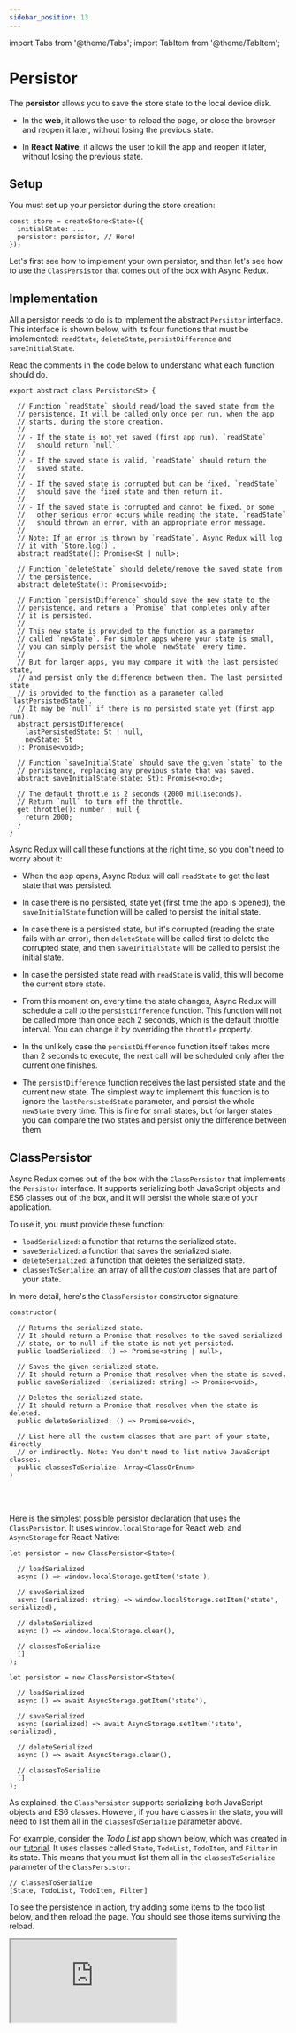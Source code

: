 ```yaml
---
sidebar_position: 13
---
```


import Tabs from '@theme/Tabs';
import TabItem from '@theme/TabItem';

# Persistor

The **persistor** allows you to save the store state to the local device disk.

- In the **web**, it allows the user to reload the page,
  or close the browser and reopen it later, without losing the previous state.

- In **React Native**, it allows the user to kill the app and reopen it later,
  without losing the previous state.

## Setup

You must set up your persistor during the store creation:

```tsx          
const store = createStore<State>({  
  initialState: ...  
  persistor: persistor, // Here!
});        
```

Let's first see how to implement your own persistor,
and then let's see how to use the `ClassPersistor` that comes out of the box with Async Redux.

## Implementation

All a persistor needs to do is to implement the abstract `Persistor` interface.
This interface is shown below, with its four functions that must be
implemented: `readState`, `deleteState`, `persistDifference` and `saveInitialState`.

Read the comments in the code below to understand what each function should do.

```tsx
export abstract class Persistor<St> {
 
  // Function `readState` should read/load the saved state from the 
  // persistence. It will be called only once per run, when the app  
  // starts, during the store creation.
  //
  // - If the state is not yet saved (first app run), `readState`  
  //   should return `null`.
  //  
  // - If the saved state is valid, `readState` should return the 
  //   saved state.
  //
  // - If the saved state is corrupted but can be fixed, `readState`   
  //   should save the fixed state and then return it.
  //
  // - If the saved state is corrupted and cannot be fixed, or some  
  //   other serious error occurs while reading the state, `readState`   
  //   should thrown an error, with an appropriate error message.
  //
  // Note: If an error is thrown by `readState`, Async Redux will log  
  // it with `Store.log()`. 
  abstract readState(): Promise<St | null>;

  // Function `deleteState` should delete/remove the saved state from 
  // the persistence.    
  abstract deleteState(): Promise<void>;

  // Function `persistDifference` should save the new state to the 
  // persistence, and return a `Promise` that completes only after 
  // it is persisted.
  //
  // This new state is provided to the function as a parameter 
  // called `newState`. For simpler apps where your state is small, 
  // you can simply persist the whole `newState` every time. 
  //
  // But for larger apps, you may compare it with the last persisted state, 
  // and persist only the difference between them. The last persisted state 
  // is provided to the function as a parameter called `lastPersistedState`. 
  // It may be `null` if there is no persisted state yet (first app run).  
  abstract persistDifference(
    lastPersistedState: St | null,
    newState: St
  ): Promise<void>;

  // Function `saveInitialState` should save the given `state` to the 
  // persistence, replacing any previous state that was saved.  
  abstract saveInitialState(state: St): Promise<void>;

  // The default throttle is 2 seconds (2000 milliseconds). 
  // Return `null` to turn off the throttle.   
  get throttle(): number | null {
    return 2000; 
  }
}
```

Async Redux will call these functions at the right time, so you don't need to worry about it:

* When the app opens, Async Redux will call `readState` to get the last state that was persisted.

* In case there is no persisted, state yet (first time the app is opened), the `saveInitialState`
  function will be called to persist the initial state.

* In case there is a persisted state, but it's corrupted (reading the state fails with an error),
  then `deleteState` will be called first to delete the corrupted state,
  and then `saveInitialState` will be called to persist the initial state.

* In case the persisted state read with `readState` is valid, this will become the current store
  state.

* From this moment on, every time the state changes, Async Redux will schedule a call to
  the `persistDifference` function. This function will not be called more than once each 2 seconds,
  which is the default throttle interval. You can change it by overriding the `throttle` property.

* In the unlikely case the `persistDifference` function itself takes more than 2 seconds to execute,
  the next call will be scheduled only after the current one finishes.

* The `persistDifference` function receives the last persisted state and the current new state.
  The simplest way to implement this function is to ignore the `lastPersistedState` parameter,
  and persist the whole `newState` every time. This is fine for small states, but for larger states
  you can compare the two states and persist only the difference between them.

## ClassPersistor

Async Redux comes out of the box with the `ClassPersistor` that implements the `Persistor`
interface. It supports serializing both JavaScript objects and ES6 classes out of the box,
and it will persist the whole state of your application.

To use it, you must provide these function:

* `loadSerialized`: a function that returns the serialized state.
* `saveSerialized`: a function that saves the serialized state.
* `deleteSerialized`: a function that deletes the serialized state.
* `classesToSerialize`: an array of all the _custom_ classes that are part of your state.

In more detail, here's the `ClassPersistor` constructor signature:

```tsx
constructor(

  // Returns the serialized state.
  // It should return a Promise that resolves to the saved serialized 
  // state, or to null if the state is not yet persisted.
  public loadSerialized: () => Promise<string | null>,
    
  // Saves the given serialized state. 
  // It should return a Promise that resolves when the state is saved.    
  public saveSerialized: (serialized: string) => Promise<void>,
    
  // Deletes the serialized state. 
  // It should return a Promise that resolves when the state is deleted.
  public deleteSerialized: () => Promise<void>,
    
  // List here all the custom classes that are part of your state, directly 
  // or indirectly. Note: You don't need to list native JavaScript classes. 
  public classesToSerialize: Array<ClassOrEnum>
)
```

<br></br>

Here is the simplest possible persistor declaration that uses the `ClassPersistor`.
It uses `window.localStorage` for React web, and `AsyncStorage` for React Native:

<Tabs>
<TabItem value="rw" label="React">

```tsx 
let persistor = new ClassPersistor<State>(

  // loadSerialized
  async () => window.localStorage.getItem('state'),
  
  // saveSerialized
  async (serialized: string) => window.localStorage.setItem('state', serialized),
  
  // deleteSerialized
  async () => window.localStorage.clear(),
  
  // classesToSerialize
  []
);
```

</TabItem>
<TabItem value="rn" label="React Native">

```tsx
let persistor = new ClassPersistor<State>(

  // loadSerialized
  async () => await AsyncStorage.getItem('state'),
  
  // saveSerialized
  async (serialized) => await AsyncStorage.setItem('state', serialized),
  
  // deleteSerialized
  async () => await AsyncStorage.clear(),
  
  // classesToSerialize
  [] 
);
```

</TabItem>
</Tabs>

As explained, the `ClassPersistor` supports serializing both JavaScript objects and ES6 classes.
However, if you have classes in the state, you will need to list them all in
the `classesToSerialize` parameter above.

For example, consider the _Todo List_ app shown below,
which was created in our [tutorial](./category/tutorial).
It uses classes called `State`, `TodoList`, `TodoItem`, and `Filter` in its state.
This means that you must list them all in the `classesToSerialize` parameter of
the `ClassPersistor`:

```tsx
// classesToSerialize
[State, TodoList, TodoItem, Filter]
```

To see the persistence in action,
try adding some items to the todo list below, and then reload the page.
You should see those items surviving the reload.

<iframe
src="https://codesandbox.io/embed/sw3g2t?view=preview&module=%2Fsrc%2FApp.tsx&hidenavigation=1&fontsize=12.5&editorsize=50&previewwindow=browser&hidedevtools=1&hidenavigation=1"
style={{ width:'100%', height: '500px', borderRight:'1px solid black' }}
title="counter-async-redux-example"
sandbox="allow-forms allow-modals allow-popups allow-presentation allow-same-origin allow-scripts"
/>

## App lifecycle

In mobile apps, you have to understand the app lifecycle to use the persistor correctly:

* Foreground: The app is active and running, and is visible to the user.
* Background: The app is running but is not visible to the user, usually because the user has
  switched to another app or returned to the home screen.
* Inactive: The app is transitioning between states, such as when an incoming call occurs, but the
  user has not yet decided whether to accept or reject the call.
* Terminated: The app was killed, and is not running. It can be explicitly terminated by the user
  or the system.

When the app goes to the **background**, you may want to call `store.pausePersistor()`
to **pause** the persistor, and then **resume** it by calling `store.resumePersistor()`
when the app comes back to the **foreground** .

However, when the app is **terminated**, it's a different story.
In this case, you must force the persistor to save the state immediately.
This is necessary because a throttle of a few seconds was probably defined for the persistor.
For example, suppose the throttle is 2 seconds (the default),
but the app is killed 1 second after the last save.

In this case, all state changes for the last second will be lost.
To avoid this, as soon as you detect that the app is about to be killed,
you should call `store.persistAndPausePersistor()` to save the state immediately,
and then pause the persistor.

## Log out

When your user logs out of your app, or deletes its user account,
you want to go back to the login page, and allow another user to log in,
or start a new sign-up process.

To that end, you need to delete the persisted state, and return the store
state to its initial-state.

You may be temped to write `dispatch(new UpdateStateAction((state: State) => initialState));`
but that's not so simple. The persistor may be waiting for the throttle period, some async
actions may still be running, etc. Thankfully, Async Redux provides you with a `store.signOut()`
function that you can call to perform this process safely.

This is how you can do it:

```ts
await store.logOut({
  initialState: State.initialState,
  throttle = 3000,
  actionsThrottle = 6000,
})
```  

When this function returns, your initial store state will be restored to its initial state.

Defining `throttle` and `actionsThrottle` above is optional, because
the default `throttle` is 3 seconds, and the default `actionsThrottle` is 6 seconds.
This is how `signOut()` uses them:

- Waits for `throttle` milliseconds to make sure all async processes that the app may
  have started have time to finish.

- Waits for all actions currently running to finish, but wait at most `actionsThrottle`
  milliseconds. If the actions are not finished by then, the state will be deleted anyway.

:::warning

If you know about any timers or async processes that you may have started, you should stop/cancel
them all **before** calling the `logOut()` function.

Also, it's up to you to redirect the user to the login page after `logOut()` returns.

:::

## Manually accessing the persistor

The functions below are probably only useful for **testing** the persistence of your app.
Only use them in production if you know exactly what you're doing,
and you have a very good reason to do so.

As explained above, when you create the persistor you add it to the store:

```tsx          
const store = createStore<State>({  
  initialState: ...  
  persistor: persistor, 
});        
```

After this, you should **not** keep a reference to the persistor,
and should not call any of the persistor functions.

Since Async Redux is managing the persistor, calling the persistor functions directly
may disrupt the delicate process of keeping track of state changes.

However, you can still use the persistor **indirectly** through the store:

* `saveInitialStateInPersistence(initialState)` asks the Persistor to save the
  given `initialState` to the local device disk.

* `readStateFromPersistence` asks the Persistor to read the state from the local device disk.
  If you use this function, you **must** yourself put this state into the store.
  Async Redux will assume that's the case, and will not work properly otherwise.

* `deleteStateFromPersistence()` asks the Persistor to delete the saved state from the local
  device disk.

* `getLastPersistedStateFromPersistor()` gets the last state that was saved by the Persistor.

